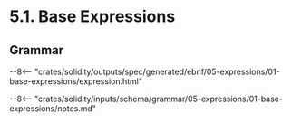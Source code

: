 <!-- This file is generated automatically by infrastructure scripts. Please don't edit by hand. -->

# 5.1. Base Expressions

## Grammar

--8<-- "crates/solidity/outputs/spec/generated/ebnf/05-expressions/01-base-expressions/expression.html"

--8<-- "crates/solidity/inputs/schema/grammar/05-expressions/01-base-expressions/notes.md"
